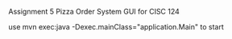Assignment 5 Pizza Order System GUI for CISC 124

use mvn exec:java -Dexec.mainClass="application.Main" to start
